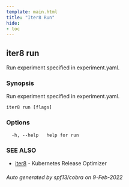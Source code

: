 ```yaml
---
template: main.html
title: "Iter8 Run"
hide:
- toc
---
```


## iter8 run

Run experiment specified in experiment.yaml.

### Synopsis


Run experiment specified in experiment.yaml.

```
iter8 run [flags]
```

### Options

```
  -h, --help   help for run
```

### SEE ALSO

* [iter8](iter8.md)	 - Kubernetes Release Optimizer

###### Auto generated by spf13/cobra on 9-Feb-2022
